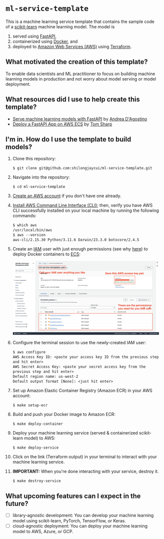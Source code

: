 # `ml-service-template`
This is a machine learning service template that contains the sample code of a [scikit-learn](https://scikit-learn.org/stable/) machine learning model. The model is
1. served using [FastAPI](https://fastapi.tiangolo.com/),
2. containerized using [Docker](https://www.docker.com/), and
3. deployed to [Amazon Web Services (AWS)](https://aws.amazon.com/) using [Terraform](https://www.terraform.io/).

## What motivated the creation of this template?
To enable data scientists and ML practitioner to focus on building machine learning models in production and not worry about model serving or model deployment.

## What resources did I use to help create this template?
- [Serve machine learning models with FastAPI](https://medium.com/@theDrewDag/serve-machine-learning-models-with-fastapi-e329ca3a89c6) by [Andrea D'Agostino](https://www.linkedin.com/in/andrewdag/)
- [Deploy a FastAPI App on AWS ECS](https://medium.com/aspiring-data-scientist/deploy-a-fastapi-app-on-aws-ecs-034b8b7b5ac2) by [Tom Sharp](https://medium.com/@tomsharp)

## I'm in. How do I use the template to build models?
1. Clone this repository:
   ```
   $ git clone git@github.com:shilongjaycui/ml-service-template.git
   ```
2. Navigate into the repository:
   ```
   $ cd ml-service-template
   ```
3. [Create an AWS account](https://aws.amazon.com/resources/create-account/) if you don't have one already.
4. [Install AWS Command Line Interface (CLI)](https://docs.aws.amazon.com/cli/latest/userguide/getting-started-install.html); then, verify you have AWS CLI successfully installed on your local machine by running the following commands:
   ```
   $ which aws
   /usr/local/bin/aws
   $ aws --version
   aws-cli/2.15.30 Python/3.11.6 Darwin/23.3.0 botocore/2.4.5
   ```
5. Create an [IAM](https://aws.amazon.com/iam/) user with just enough permissions (see why [here](https://docs.aws.amazon.com/wellarchitected/latest/framework/sec_permissions_least_privileges.html)) to deploy Docker containers to [ECS](https://aws.amazon.com/ecs/):

   ![`ml-service-template` IAM user](./ml-service-template-iam-user.png)
6. Configure the terminal session to use the newly-created IAM user:
   ```
   $ aws configure
   AWS Access Key ID: <paste your access key ID from the previous step and hit enter>
   AWS Secret Access Key: <paste your secret access key from the previous step and hit enter>
   Default region name: us-west-2
   Default output format [None]: <just hit enter>
   ```
7. Set up Amazon Elastic Container Registry (Amazon ECR) in your AWS account:
   ```
   $ make setup-ecr
   ```
8. Build and push your Docker image to Amazon ECR:
   ```
   $ make deploy-container
   ```
9. Deploy your machine learning service (served & containerized scikit-learn model) to AWS:
   ```
   $ make deploy-service
   ```
10. Click on the link (Terraform output) in your terminal to interact with your machine learning service.
11. **IMPORTANT:** When you're done interacting with your service, destroy it.
    ```
    $ make destroy-service
    ```

## What upcoming features can I expect in the future?
- [ ] library-agnostic development: You can develop your machine learning model using scikit-learn, PyTorch, TensorFlow, or Keras.
- [ ] cloud-agnostic deployment: You can deploy your machine learning model to AWS, Azure, or GCP.
